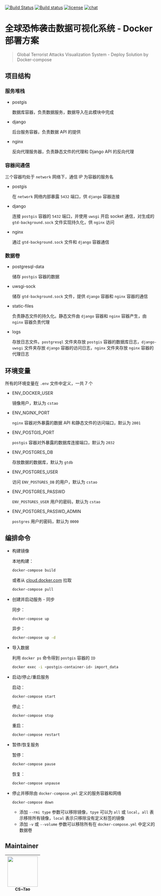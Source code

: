 [![Build Status](https://travis-ci.org/CS-Tao/GTD-Docker.svg?branch=master)](https://travis-ci.org/CS-Tao/GTD-Docker)
[![Build status](https://ci.appveyor.com/api/projects/status/a2xnp089t7c4piy3/branch/master?svg=true)](https://ci.appveyor.com/project/CS-Tao/gtd-docker/branch/master)
[![license](https://img.shields.io/badge/license-MIT-yellow.svg)](https://opensource.org/licenses/MIT)
[![chat](https://img.shields.io/badge/chat-github%20issues-blue.svg)](https://github.com/CS-Tao/GTD-Docker/issues)

# 全球恐怖袭击数据可视化系统 - Docker 部署方案

> Global Terrorist Attacks Visualization System - Deploy Solution by Docker-compose

## 项目结构

### 服务堆栈

- postgis

  数据库容器，负责数据服务，数据导入在此模块中完成

- django

  后台服务容器，负责数据 API 的提供

- nginx

  反向代理服务器，负责静态文件的代理和 Django API 的反向代理

### 容器间通信

三个容器均处于 `network` 网络下，通信 IP 为容器的服务名

- postgis

  在 `network` 网络内部暴露 `5432` 端口，供 `django` 容器连接

- django

  连接 `postgis` 容器的 `5432` 端口，并使用 `uwsgi` 开启 socket 通信，对生成的 `gtd-background.sock` 文件实现持久化，供 `nginx` 访问

- nginx

  通过 `gtd-background.sock` 文件和 `django` 容器通信

### 数据卷

- postgresql-data

  储存 `postgis` 容器的数据

- uwsgi-sock

  储存 `gtd-background.sock` 文件，提供 `django` 容器和 `nginx` 容器的通信

- static-files

  负责静态文件的持久化。静态文件由 `django` 容器和 `nginx` 容器产生，由 `nginx` 容器负责代理

- logs

  存放日志文件。`postgresql` 文件夹存放 `postgis` 容器的数据库日志，`django-uwsgi` 文件夹存放 `django` 容器的访问日志，`nginx` 文件夹存放 `nginx` 容器的代理日志

## 环境变量

所有的环境变量在 `.env` 文件中定义，一共 7 个

- ENV_DOCKER_USER

  镜像用户，默认为 `cstao`

- ENV_NGINX_PORT

  `nginx` 容器对外暴露的数据 API 和静态文件的访问端口，默认为 `2001`

- ENV_POSTGIS_PORT

  `postgis` 容器对外暴露的数据库连接端口，默认为 `2032`

- ENV_POSTGRES_DB

  存放数据的数据库，默认为 `gtdb`

- ENV_POSTGRES_USER

  访问 `ENV_POSTGRES_DB` 的用户，默认为 `cstao`

- ENV_POSTGRES_PASSWD

  `ENV_POSTGRES_USER` 用户的密码，默认为 `cstao`

- ENV_POSTGRES_PASSWD_ADMIN

  `postgres` 用户的密码，默认为 `0000`

## 编排命令

- 构建镜像

  本地构建：
  ```bash
  docker-compose build
  ```
  或者从 [cloud.docker.com](https://cloud.docker.com/swarm/cstao/repository/list) 拉取
  ```bash
  docker-compose pull
  ```

- 创建并启动服务 - 同步

  同步：
  ```bash
  docker-compose up
  ```
  异步：
  ```bash
  docker-compose up -d
  ```

- 导入数据

  利用 `docker ps` 命令得到 `postgis` 容器的 `ID`
  ```bash
  docker exec -i <postgis-container-id> import_data
  ```

- 启动/停止/重启服务

  启动：
  ```bash
  docker-compose start
  ```
  停止：
  ```bash
  docker-compose stop
  ```
  重启：
  ```bash
  docker-compose restart
  ```

- 暂停/恢复服务

  暂停：
  ```bash
  docker-compose pause
  ```
  恢复：
  ```bash
  docker-compose unpause
  ```

- 停止并移除由 `docker-compose.yml` 定义的服务容器和网络

  ```bash
  docker-compose down
  ```
  - 添加 `--rmi type` 参数可以移除镜像，`tpye` 可以为 `all` 或 `local`，`all` 表示移除所有镜像，`local` 表示只移除没有定义标签的镜像
  - 添加 `-v` 或 `--volume` 参数可以移除所有在 `docker-compose.yml` 中定义的数据卷

## Maintainer

  | [<img src="https://avatars2.githubusercontent.com/u/22360632?s=400&u=1e8c0b49ed6ee28a1911f69d29176fd918c54897&v=4" width="100px;"/><br /><sub><b>CS-Tao</b></sub>](https://github.com/CS-Tao) | 
  | :---: |